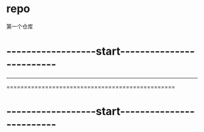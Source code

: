 # repo
第一个仓库
# ------------------start-------------------------  
------------------------------------------------  
================================================
# ------------------start-------------------------  
